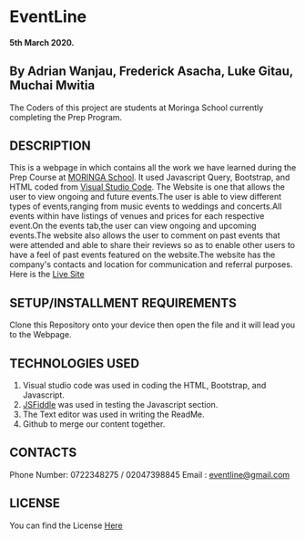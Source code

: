 # EventLine
#### 5th March 2020.
## By Adrian Wanjau, Frederick Asacha, Luke Gitau, Muchai Mwitia
The Coders of this project are students at Moringa School currently completing the Prep Program.

## DESCRIPTION
This is a webpage in which contains all the work we have learned during the Prep Course at [MORINGA School](https://moringaschool.com/). It used Javascript Query, Bootstrap, and HTML coded from [Visual Studio Code](https://code.visualstudio.com/). The Website is one that allows the user to view ongoing and future events.The user is able to view different types of events,ranging from music events to weddings and concerts.All events within have listings of venues and prices for each respective event.On the events tab,the user can view ongoing and upcoming events.The website also allows the user to comment on past events that were attended and able to share their reviews so as to enable other users to have a feel of past events featured on the website.The website has the company's contacts and location for communication and referral purposes.
Here is the [Live Site](https://blvk-frozen.github.io/Event-posting/)

## SETUP/INSTALLMENT REQUIREMENTS
Clone this Repository onto your device then open the file and it will lead you to the Webpage.

## TECHNOLOGIES USED
1. Visual studio code was used in coding the HTML, Bootstrap, and Javascript.
2. [JSFiddle](https://jsfiddle.net/) was used in testing the Javascript section.
3. The Text editor was used in writing the ReadMe.
4. Github to merge our content together.

## CONTACTS
Phone Number: 0722348275 / 02047398845
Email : eventline@gmail.com

## LICENSE
You can find the License [Here](../master/LICENSE)